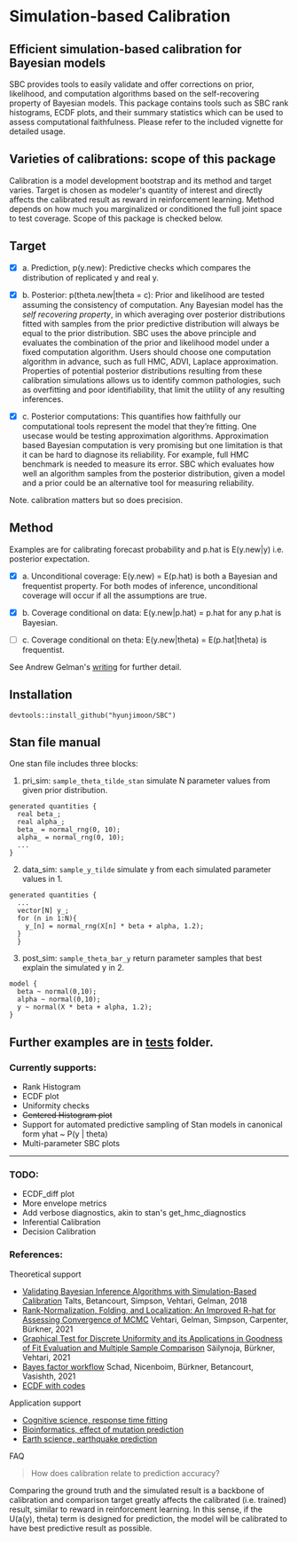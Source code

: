 # Simulation-based Calibration
## Efficient simulation-based calibration for Bayesian models
SBC provides tools to easily validate and offer corrections on prior, likelihood, and computation algorithms based on the self-recovering property of Bayesian models. This package contains tools such as SBC rank histograms, ECDF plots, and their summary statistics which can be used to assess computational faithfulness. Please refer to the included vignette for detailed usage.

## Varieties of calibrations: scope of this package
Calibration is a model development bootstrap and its method and target varies. Target is chosen as modeler's quantity of interest and directly affects the calibrated result as reward in reinforcement learning. Method depends on how much you marginalized or conditioned the full joint space to test coverage. Scope of this package is checked below.

## Target
- [x] a. Prediction, p(y.new): Predictive checks which compares the distribution of replicated y and real y.

- [x] b. Posterior: p(theta.new|theta = c): Prior and likelihood are tested assuming the consistency of computation. Any Bayesian model has the *self recovering property*, in which averaging over posterior distributions fitted with samples from the prior predictive distribution will always be equal to the prior distribution. SBC uses the above principle and evaluates the combination of the prior and likelihood model under a fixed computation algorithm. Users should choose one computation algorithm in advance, such as full HMC, ADVI, Laplace approximation. Properties of potential posterior distributions resulting from these calibration simulations allows us to identify common pathologies, such as overfitting and poor identifiability, that limit the utility of any resulting inferences. 

- [x] c. Posterior computations: This quantifies how faithfully our computational tools represent the model that they’re fitting. One usecase would be testing approximation algorithms. Approximation based Bayesian computation is very promising but one limitation is that it can be hard to diagnose its reliability. For example, full HMC benchmark is needed to measure its error. SBC which evaluates how well an algorithm samples from the posterior distribution, given a model and a prior could be an alternative tool for measuring reliability.

Note. calibration matters but so does precision.

## Method
Examples are for calibrating forecast probability and p.hat is E(y.new|y) i.e. posterior expectation.
- [x] a. Unconditional coverage: E(y.new) = E(p.hat) is both a Bayesian and frequentist property. For both modes of inference, unconditional coverage will occur if all the assumptions are true. 

- [x] b. Coverage conditional on data: E(y.new|p.hat) = p.hat for any p.hat is Bayesian. 

- [ ] c. Coverage conditional on theta: E(y.new|theta) = E(p.hat|theta) is frequentist.

See Andrew Gelman's [writing](https://statmodeling.stat.columbia.edu/2012/12/06/yes-checking-calibration-of-probability-forecasts-is-part-of-bayesian-statistics/) for further detail.

## Installation
```
devtools::install_github("hyunjimoon/SBC")
```
## Stan file manual
One stan file includes three blocks:

1. pri_sim: `sample_theta_tilde_stan`
simulate N parameter values from given prior distribution.
```{stan}
generated quantities {
  real beta_;
  real alpha_;
  beta_ = normal_rng(0, 10);
  alpha_ = normal_rng(0, 10);
  ...
}
```
2. data_sim: `sample_y_tilde`
simulate y from each simulated parameter values in 1.
```{stan}
generated quantities {
  ...
  vector[N] y_;
  for (n in 1:N){
    y_[n] = normal_rng(X[n] * beta + alpha, 1.2);
  }
  }
```
3. post_sim: `sample_theta_bar_y`
return parameter samples that best explain the simulated y in 2.
```{stan}
model {
  beta ~ normal(0,10);
  alpha ~ normal(0,10);
  y ~ normal(X * beta + alpha, 1.2);
}
```
Further examples are in [tests](https://github.com/hyunjimoon/SBC/tree/master/tests) folder.
---
### Currently supports:
* Rank Histogram
* ECDF plot
* Uniformity checks
* ~~Centered Histogram plot~~
* Support for automated predictive sampling of Stan models in canonical form yhat ~ P(y | theta)
* Multi-parameter SBC plots
---
### TODO:
* ECDF\_diff plot
* More envelope metrics
* Add verbose diagnostics, akin to stan's get\_hmc\_diagnostics
* Inferential Calibration
* Decision Calibration

### References:
Theoretical support
* [Validating Bayesian Inference
Algorithms with Simulation-Based
Calibration](https://arxiv.org/pdf/1804.06788.pdf) Talts, Betancourt, Simpson, Vehtari, Gelman, 2018
* [Rank-Normalization, Folding, and Localization: An Improved R-hat for Assessing Convergence of MCMC](https://arxiv.org/abs/1903.08008) Vehtari, Gelman, Simpson, Carpenter, Bürkner, 2021
* [Graphical Test for Discrete Uniformity and its Applications in Goodness of Fit Evaluation and Multiple Sample Comparison](https://arxiv.org/abs/2103.10522)  Säilynoja, Bürkner, Vehtari, 2021
* [Bayes factor workflow](https://arxiv.org/pdf/2103.08744.pdf) Schad, Nicenboim, Bürkner, Betancourt, Vasishth, 2021
* [ECDF with codes](https://avehtari.github.io/rhat_ess/rhat_ess.html)

Application support
* [Cognitive science, response time fitting](https://link.springer.com/content/pdf/10.3758/s13428-019-01318-x.pdf)
* [Bioinformatics, effect of mutation prediction](https://www.biorxiv.org/content/10.1101/2020.10.27.356758v1.full.pdf)
* [Earth science, earthquake prediction](https://gmd.copernicus.org/articles/11/4383/2018/gmd-11-4383-2018.pdf )

FAQ
> How does calibration relate to prediction accuracy?

Comparing the ground truth and the simulated result is a backbone of calibration and comparison target greatly affects the calibrated (i.e. trained) result, similar to reward in reinforcement learning. In this sense, if the U(a(y), theta) term is designed for prediction, the model will be calibrated to have best predictive result as possible.
